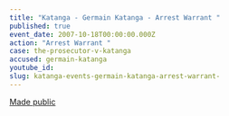 ```yaml
---
title: "Katanga - Germain Katanga - Arrest Warrant "
published: true
event_date: 2007-10-18T00:00:00.000Z
action: "Arrest Warrant "
case: the-prosecutor-v-katanga
accused: germain-katanga
youtube_id:
slug: katanga-events-germain-katanga-arrest-warrant-
---
```


[Made public](http://www.icc-cpi.int/iccdocs/doc/doc349648.PDF)

